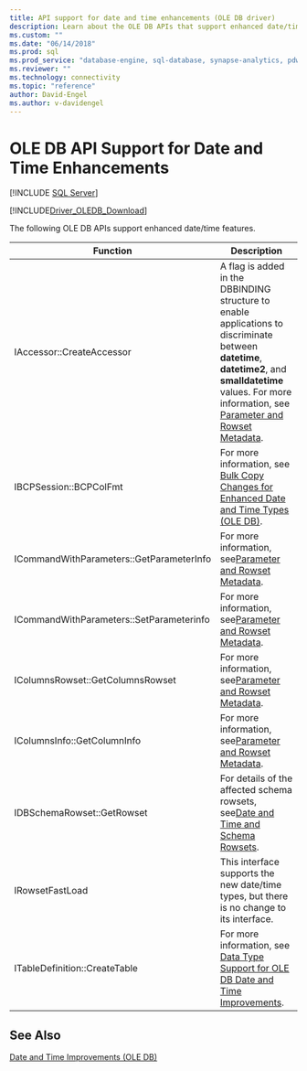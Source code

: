 ```yaml
---
title: API support for date and time enhancements (OLE DB driver)
description: Learn about the OLE DB APIs that support enhanced date/time features, including function names and descriptions.
ms.custom: ""
ms.date: "06/14/2018"
ms.prod: sql
ms.prod_service: "database-engine, sql-database, synapse-analytics, pdw"
ms.reviewer: ""
ms.technology: connectivity
ms.topic: "reference"
author: David-Engel
ms.author: v-davidengel
---
```

# OLE DB API Support for Date and Time Enhancements
[!INCLUDE [SQL Server](../../../includes/applies-to-version/sql-asdb-asdbmi-asa-pdw.md)]

[!INCLUDE[Driver_OLEDB_Download](../../../includes/driver_oledb_download.md)]

  The following OLE DB APIs support enhanced date/time features.  
  
|Function|Description|  
|--------------|-----------------|  
|IAccessor::CreateAccessor|A flag is added in the DBBINDING structure to enable applications to discriminate between **datetime**, **datetime2**, and **smalldatetime** values. For more information, see [Parameter and Rowset Metadata](../../oledb/ole-db-date-time/metadata-parameter-and-rowset.md).|  
|IBCPSession::BCPColFmt|For more information, see [Bulk Copy Changes for Enhanced Date and Time Types &#40;OLE DB&#41;](../../oledb/ole-db-date-time/bulk-copy-changes-for-enhanced-date-and-time-types-ole-db.md).|  
|ICommandWithParameters::GetParameterInfo|For more information, see[Parameter and Rowset Metadata](../../oledb/ole-db-date-time/metadata-parameter-and-rowset.md).|  
|ICommandWithParameters::SetParameterinfo|For more information, see[Parameter and Rowset Metadata](../../oledb/ole-db-date-time/metadata-parameter-and-rowset.md).|  
|IColumnsRowset::GetColumnsRowset|For more information, see[Parameter and Rowset Metadata](../../oledb/ole-db-date-time/metadata-parameter-and-rowset.md).|  
|IColumnsInfo::GetColumnInfo|For more information, see[Parameter and Rowset Metadata](../../oledb/ole-db-date-time/metadata-parameter-and-rowset.md).|  
|IDBSchemaRowset::GetRowset|For details of the affected schema rowsets, see[Date and Time and Schema Rowsets](../../oledb/ole-db-date-time/metadata-date-and-time-and-schema-rowsets.md).|  
|IRowsetFastLoad|This interface supports the new date/time types, but there is no change to its interface.|  
|ITableDefinition::CreateTable|For more information, see [Data Type Support for OLE DB Date and Time Improvements](../../oledb/ole-db-date-time/data-type-support-for-ole-db-date-and-time-improvements.md).|  
  
## See Also  
 [Date and Time Improvements &#40;OLE DB&#41;](../../oledb/ole-db-date-time/date-and-time-improvements-ole-db.md)  
  
  
